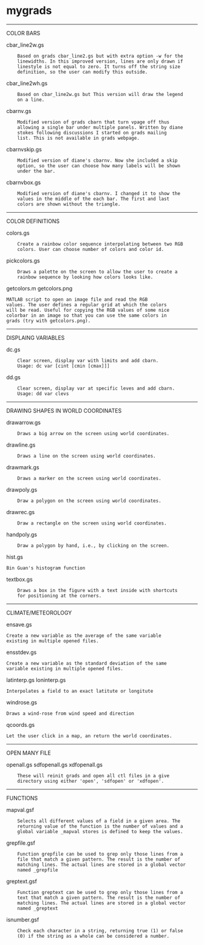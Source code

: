 mygrads
=======

___________________________________________________________________________
COLOR BARS

cbar_line2w.gs 

        Based on grads cbar_line2.gs but with extra option -w for the
        linewidths. In this improved version, lines are only drawn if
        linestyle is not equal to zero. It turns off the string size
        definition, so the user can modify this outside.

cbar_line2wh.gs

        Based on cbar_line2w.gs but This version will draw the legend
        on a line.

cbarnv.gs 

        Modified version of grads cbarn that turn vpage off thus
        allowing a single bar under multiple panels. Written by diane
        stokes following discussions I started on grads mailing
        list. This is not available in grads webpage.

cbarnvskip.gs 

        Modified version of diane's cbarnv. Now she included a skip
        option, so the user can choose how many labels will be shown
        under the bar.

cbarnvbox.gs 

        Modified version of diane's cbarnv. I changed it to show the
        values in the middle of the each bar. The first and last
        colors are shown without the triangle. 

___________________________________________________________________________
COLOR DEFINITIONS

colors.gs

        Create a rainbow color sequence interpolating between two RGB
        colors. User can choose number of colors and color id.

pickcolors.gs

        Draws a palette on the screen to allow the user to create a
        rainbow sequence by looking how colors looks like.

getcolors.m
getcolors.png

	MATLAB script to open an image file and read the RGB
	values. The user defines a regular grid at which the colors
	will be read. Useful for copying the RGB values of some nice
	colorbar in an image so that you can use the same colors in
	grads (try with getcolors.png).

___________________________________________________________________________
DISPLAING VARIABLES

dc.gs

        Clear screen, display var with limits and add cbarn.
        Usage: dc var [cint [cmin [cmax]]]

dd.gs

        Clear screen, display var at specific leves and add cbarn.
        Usage: dd var clevs

___________________________________________________________________________
DRAWING SHAPES IN WORLD COORDINATES

drawarrow.gs

        Draws a big arrow on the screen using world coordinates.

drawline.gs

        Draws a line on the screen using world coordinates.

drawmark.gs

        Draws a marker on the screen using world coordinates.

drawpoly.gs

        Draw a polygon on the screen using world coordinates.

drawrec.gs

        Draw a rectangle on the screen using world coordinates.

handpoly.gs

        Draw a polygon by hand, i.e., by clicking on the screen.

hist.gs

	Bin Guan's histogram function

textbox.gs

        Draws a box in the figure with a text inside with shortcuts
        for positioning at the corners.

___________________________________________________________________________
CLIMATE/METEOROLOGY

ensave.gs

	Create a new variable as the average of the same variable
	existing in multiple opened files.

ensstdev.gs

	Create a new variable as the standard deviation of the same
	variable existing in multiple opened files.

latinterp.gs
loninterp.gs

	Interpolates a field to an exact latitute or longitute

windrose.gs

	Draws a wind-rose from wind speed and direction

qcoords.gs 
 
	Let the user click in a map, an return the world coordinates. 
___________________________________________________________________________
OPEN MANY FILE

openall.gs
sdfopenall.gs
xdfopenall.gs

        These will reinit grads and open all ctl files in a give
        directory using either 'open', 'sdfopen' or 'xdfopen'.

___________________________________________________________________________
FUNCTIONS

mapval.gsf

        Selects all different values of a field in a given area. The
        returning value of the function is the number of values and a
        global variable _mapval stores is defined to keep the values.

grepfile.gsf
 
        Function grepfile can be used to grep only those lines from a
        file that match a given pattern. The result is the number of
        matching lines. The actual lines are stored in a global vector
        named _grepfile

greptext.gsf 

        Function greptext can be used to grep only those lines from a
        text that match a given pattern. The result is the number of
        matching lines. The actual lines are stored in a global vector
        named _greptext

isnumber.gsf 

        Check each character in a string, returning true (1) or false
        (0) if the string as a whole can be considered a number.


